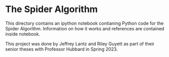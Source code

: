 # The Spider Algorithm

This directory contains an ipython notebook contianing Python code for the Spider Algorithm. Information on how it works and references are contained inside notebook.

This project was done by Jeffrey Lantz and Riley Guyett as part of their senior theses with Professor Hubbard in Spring 2023.
